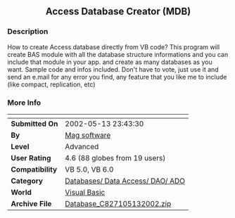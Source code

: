 ﻿<div align="center">

## Access Database Creator \(MDB\)


</div>

### Description

How to create Access database directly from VB code? This program will create BAS module with all the database structure informations and you can include that module in your app. and create as many databases as you want. Sample code and infos included. Don't have to vote, just use it and send an e.mail for any error you find, any feature that you like me to include (like compact, replication, etc)
 
### More Info
 


<span>             |<span>
---                |---
**Submitted On**   |2002-05-13 23:43:30
**By**             |[Mag software](https://github.com/Planet-Source-Code/PSCIndex/blob/master/ByAuthor/mag-software.md)
**Level**          |Advanced
**User Rating**    |4.6 (88 globes from 19 users)
**Compatibility**  |VB 5\.0, VB 6\.0
**Category**       |[Databases/ Data Access/ DAO/ ADO](https://github.com/Planet-Source-Code/PSCIndex/blob/master/ByCategory/databases-data-access-dao-ado__1-6.md)
**World**          |[Visual Basic](https://github.com/Planet-Source-Code/PSCIndex/blob/master/ByWorld/visual-basic.md)
**Archive File**   |[Database\_C827105132002\.zip](https://github.com/Planet-Source-Code/mag-software-access-database-creator-mdb__1-34762/archive/master.zip)








